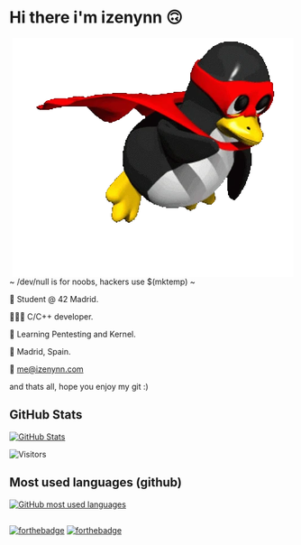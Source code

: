 # Hi there i'm izenynn 🙃

<div id="me">

<img align="right" src=./media/wp-linux-nobg.webp style="object-fit: cover; float: right;">

~ /dev/null is for noobs, hackers use $(mktemp) ~

🌱 Student @ 42 Madrid.

👨🏻‍💻 C/C++ developer.

💭 Learning Pentesting and Kernel.

📍 Madrid, Spain.

📩 me@izenynn.com

and thats all, hope you enjoy my git :)

</div>

## GitHub Stats

[![GitHub Stats](https://github-readme-stats.vercel.app/api?username=izenynn&show_icons=true&count_private=true&hide=contribs&theme=dark)](https://github.com/izenynn?tab=repositories)

![Visitors](https://visitor-badge.laobi.icu/badge?page_id=izenynn.izenynn)

## Most used languages (github)

[![GitHub most used languages](https://github-readme-stats.vercel.app/api/top-langs/?username=izenynn&langs_count=10&theme=dark&count_private=true&hide_title=true&layout=compact&hide=roff,swift,objective-c,perl)](https://github.com/izenynn?tab=repositories)

##
[![forthebadge](https://forthebadge.com/images/badges/built-with-love.svg)](https://forthebadge.com)
[![forthebadge](https://forthebadge.com/images/badges/powered-by-coffee.svg)](https://forthebadge.com)
